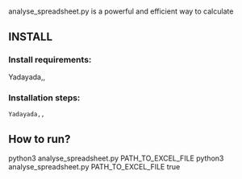 
#
analyse_spreadsheet.py is a powerful and efficient way to calculate 


## INSTALL

### Install requirements:

   Yadayada,,
   
### Installation steps: 

    Yadayada,,
    
   
## How to run?
 python3 analyse_spreadsheet.py PATH_TO_EXCEL_FILE 
 python3 analyse_spreadsheet.py PATH_TO_EXCEL_FILE true 
 
 
 
